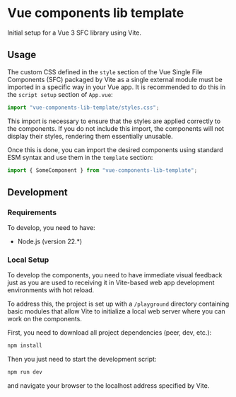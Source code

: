# Vue components lib template

Initial setup for a Vue 3 SFC library using Vite.

## Usage

The custom CSS defined in the `style` section of the Vue Single File Components (SFC) packaged by Vite as a single external module must be imported in a specific way in your Vue app. It is recommended to do this in the `script setup` section of `App.vue`:

```ts
import "vue-components-lib-template/styles.css";
```

This import is necessary to ensure that the styles are applied correctly to the components. If you do not include this import, the components will not display their styles, rendering them essentially unusable.

Once this is done, you can import the desired components using standard ESM syntax and use them in the `template` section:

```ts
import { SomeComponent } from "vue-components-lib-template";
```

## Development

### Requirements

To develop, you need to have:

- Node.js (version 22.\*)

### Local Setup

To develop the components, you need to have immediate visual feedback just as you are used to receiving it in Vite-based web app development environments with hot reload.

To address this, the project is set up with a `/playground` directory containing basic modules that allow Vite to initialize a local web server where you can work on the components.

First, you need to download all project dependencies (peer, dev, etc.):

```bash
npm install
```

Then you just need to start the development script:

```bash
npm run dev
```

and navigate your browser to the localhost address specified by Vite.
